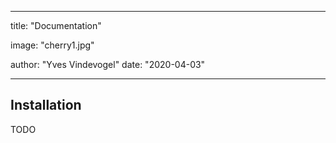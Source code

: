 ---

title: "Documentation"

image: "cherry1.jpg"

author: "Yves Vindevogel"
date: "2020-04-03"

----------

## Installation

TODO 